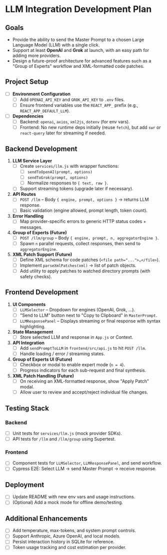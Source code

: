 # LLM Integration Development Plan

## Goals
- Provide the ability to send the Master Prompt to a chosen Large Language Model (LLM) with a single click.
- Support at least **OpenAI** and **Grok** at launch, with an easy path for adding more providers.
- Design a future-proof architecture for advanced features such as a "Group of Experts" workflow and XML-formatted code patches.

## Project Setup
- [ ] **Environment Configuration**
  - [ ] Add `OPENAI_API_KEY` and `GROK_API_KEY` to `.env` files.
  - [ ] Ensure frontend variables use the `REACT_APP_` prefix (e.g., `REACT_APP_DEFAULT_LLM`).
- [ ] **Dependencies**
  - [ ] Backend: `openai`, `axios`, `xml2js`, `dotenv` (for env vars).
  - [ ] Frontend: No new runtime deps initially (reuse `fetch`), but add `swr` or `react-query` later for streaming if needed.

## Backend Development
1. **LLM Service Layer**
   - [ ] Create `services/llm.js` with wrapper functions:
     - [ ] `sendToOpenAI(prompt, options)`
     - [ ] `sendToGrok(prompt, options)`
     - [ ] Normalize responses to `{ text, raw }`.
   - [ ] Support streaming tokens (upgrade later if necessary).
2. **API Routes**
   - [ ] `POST /llm` – Body `{ engine, prompt, options }` → returns LLM response.
   - [ ] Basic validation (engine allowed, prompt length, token count).
3. **Error Handling**
   - [ ] Map provider-specific errors to generic HTTP status codes + messages.
4. **Group of Experts (Future)**
   - [ ] `POST /llm/group` – Body `{ engine, prompt, n, aggregatorEngine }`.
   - [ ] Spawn `n` parallel requests, collect responses, then send to `aggregatorEngine`.
5. **XML Patch Support (Future)**
   - [ ] Define XML schema for code patches (`<file path="...">…</file>`).
   - [ ] Implement `parseXmlPatches(xml)` → list of patch objects.
   - [ ] Add utility to apply patches to watched directory prompts (with safety checks).

## Frontend Development
1. **UI Components**
   - [ ] `LLMSelector` – Dropdown for engines (OpenAI, Grok, …).
   - [ ] "Send to LLM" button next to "Copy to Clipboard" in `MasterPrompt`.
   - [ ] `LLMResponsePanel` – Displays streaming or final response with syntax highlighting.
2. **State Management**
   - [ ] Store selected LLM and response in `App.js` or Context.
3. **API Integration**
   - [ ] Add `sendPromptToLLM` in `frontend/src/api.js` to hit `POST /llm`.
   - [ ] Handle loading / error / streaming states.
4. **Group of Experts UI (Future)**
   - [ ] Checkbox or modal to enable expert mode (`n = 4`).
   - [ ] Progress indicators for each sub-request and final synthesis.
5. **XML Patch Handling (Future)**
   - [ ] On receiving an XML-formatted response, show "Apply Patch" modal.
   - [ ] Allow user to review and accept/reject individual file changes.

## Testing Stack
### Backend
- [ ] Unit tests for `services/llm.js` (mock provider SDKs).
- [ ] API tests for `/llm` and `/llm/group` using Supertest.
### Frontend
- [ ] Component tests for `LLMSelector`, `LLMResponsePanel`, and send workflow.
- [ ] Cypress E2E: Select LLM → send Master Prompt → receive response.

## Deployment
- [ ] Update README with new env vars and usage instructions.
- [ ] (Optional) Add a mock mode for offline demo/testing.

## Additional Enhancements
- [ ] Add temperature, max-tokens, and system prompt controls.
- [ ] Support Anthropic, Azure OpenAI, and local models.
- [ ] Persist interaction history in SQLite for reference.
- [ ] Token usage tracking and cost estimation per provider.
